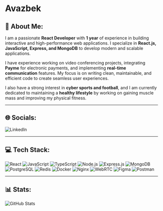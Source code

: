 # Avazbek

## 🚀 About Me:
I am a passionate **React Developer** with **1 year** of experience in building interactive and high-performance web applications. I specialize in **React.js, JavaScript, Express, and MongoDB** to develop modern and scalable applications.

I have experience working on video conferencing projects, integrating **Payme** for electronic payments, and implementing **real-time communication** features. My focus is on writing clean, maintainable, and efficient code to create seamless user experiences.

I also have a strong interest in **cyber sports and football**, and I am currently dedicated to maintaining a **healthy lifestyle** by working on gaining muscle mass and improving my physical fitness.

---

## 🌐 Socials:
![LinkedIn](https://linkedin.com/in/avazbek-jumoqulov-353b39280)

---

## 💻 Tech Stack:

![React](https://img.shields.io/badge/React-20232A?style=for-the-badge&logo=react&logoColor=61DAFB)
![JavaScript](https://img.shields.io/badge/JavaScript-F7DF1E?style=for-the-badge&logo=javascript&logoColor=black)
![TypeScript](https://img.shields.io/badge/TypeScript-007ACC?style=for-the-badge&logo=typescript&logoColor=white)
![Node.js](https://img.shields.io/badge/Node.js-43853D?style=for-the-badge&logo=node.js&logoColor=white)
![Express.js](https://img.shields.io/badge/Express.js-000000?style=for-the-badge&logo=express&logoColor=white)
![MongoDB](https://img.shields.io/badge/MongoDB-4EA94B?style=for-the-badge&logo=mongodb&logoColor=white)
![PostgreSQL](https://img.shields.io/badge/PostgreSQL-316192?style=for-the-badge&logo=postgresql&logoColor=white)
![Redis](https://img.shields.io/badge/Redis-DC382D?style=for-the-badge&logo=redis&logoColor=white)
![Docker](https://img.shields.io/badge/Docker-2496ED?style=for-the-badge&logo=docker&logoColor=white)
![Nginx](https://img.shields.io/badge/Nginx-009639?style=for-the-badge&logo=nginx&logoColor=white)
![WebRTC](https://img.shields.io/badge/WebRTC-333333?style=for-the-badge&logo=webrtc&logoColor=white)
![Figma](https://img.shields.io/badge/Figma-F24E1E?style=for-the-badge&logo=figma&logoColor=white)
![Postman](https://img.shields.io/badge/Postman-FF6C37?style=for-the-badge&logo=postman&logoColor=white)

---

## 📊 Stats:
![GitHub Stats](https://github-readme-stats.vercel.app/api?username=avazbek&show_icons=true&theme=dark)

